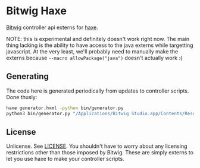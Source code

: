 # Bitwig Haxe

[Bitwig](https://www.bitwig.com/en/home.html) controller api externs for [haxe](https://haxe.org/).

NOTE: this is experimental and definitely doesn't work right now. The main thing lacking is the ability to have access to the java externs while targetting javascript. At the very least, we'll probably need to manually make the externs because `--macro allowPackage("java")` doesn't actually work :(

## Generating

The code here is generated periodically from updates to controller scripts. Done thusly:

```bash
haxe generator.hxml -python bin/generator.py
python3 bin/generator.py "/Applications/Bitwig Studio.app/Contents/Resources/Documentation/control-surface/api"
```

## License

Unlicense. See [LICENSE](LICENSE). You shouldn't have to worry about any licensing restrictions other than those imposed by Bitwig. These are simply externs to let you use haxe to make your controller scripts.
